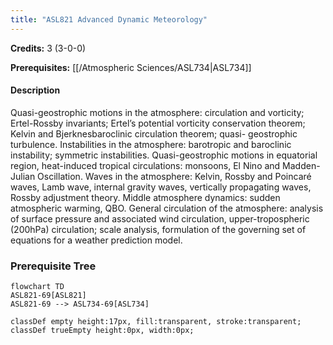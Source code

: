 ```yaml
---
title: "ASL821 Advanced Dynamic Meteorology"
---
```

**Credits:** 3 (3-0-0)

**Prerequisites:** [[/Atmospheric Sciences/ASL734|ASL734]]

#### Description
Quasi-geostrophic motions in the atmosphere: circulation and vorticity; Ertel-Rossby invariants; Ertel’s potential vorticity conservation theorem; Kelvin and Bjerknesbaroclinic circulation theorem; quasi- geostrophic turbulence. Instabilities in the atmosphere: barotropic and baroclinic instability; symmetric instabilities. Quasi-geostrophic motions in equatorial region, heat-induced tropical circulations: monsoons, El Nino and Madden-Julian Oscillation. Waves in the atmosphere: Kelvin, Rossby and Poincaré waves, Lamb wave, internal gravity waves, vertically propagating waves, Rossby adjustment theory. Middle atmosphere dynamics: sudden atmospheric warming, QBO. General circulation of the atmosphere: analysis of surface pressure and associated wind circulation, upper-tropospheric (200hPa) circulation; scale analysis, formulation of the governing set of equations for a weather prediction model.

### Prerequisite Tree

```mermaid
flowchart TD
ASL821-69[ASL821]
ASL821-69 --> ASL734-69[ASL734]

classDef empty height:17px, fill:transparent, stroke:transparent;
classDef trueEmpty height:0px, width:0px;
```